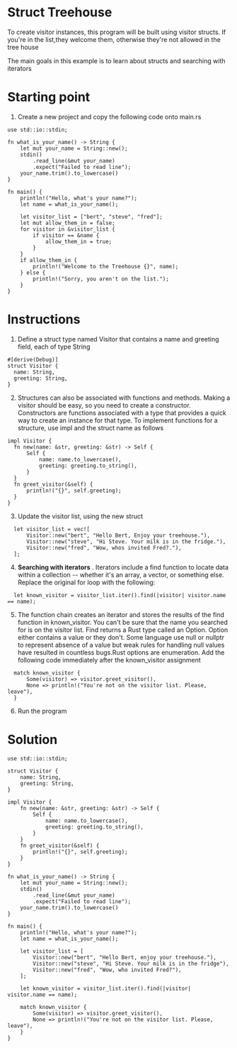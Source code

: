 # Struct Treehouse

To create visitor instances, this program will be built using visitor structs. If you're in the list,they welcome them, otherwise they're not allowed in the tree house

The main goals in this example is to learn about structs and searching with iterators

# Starting point

1. Create a new project and copy the following code onto main.rs

```
use std::io::stdin;

fn what_is_your_name() -> String {
    let mut your_name = String::new();
    stdin()
        .read_line(&mut your_name)
        .expect("Failed to read line");
    your_name.trim().to_lowercase()
}

fn main() {
    println!("Hello, what's your name?");
    let name = what_is_your_name();

    let visitor_list = ["bert", "steve", "fred"];
    let mut allow_them_in = false;
    for visitor in &visitor_list {
        if visitor == &name {
            allow_them_in = true;
        }
    }
    if allow_them_in {
        println!("Welcome to the Treehouse {}", name);
    } else {
        println!("Sorry, you aren't on the list.");
    }
}
```

# Instructions

1. Define a struct type named Visitor that contains a name and greeting field, each of type String

  ```
  #[derive(Debug)]
  struct Visitor {
    name: String,
    greeting: String,
  }
  ```

2. Structures can also be associated with functions and methods. Making a visitor should be easy, so you need to create a constructor. Constructors are functions associated with a type that provides a quick way to create an instance for that type. To implement functions for a structure, use impl and the struct name as follows

  ```
  impl Visitor {
    fn new(name: &str, greeting: &str) -> Self {
        Self {
            name: name.to_lowercase(),
            greeting: greeting.to_string(),
        }
    }
    fn greet_visitor(&self) {
        println!("{}", self.greeting);
    }
  }
  ```

3. Update the visitor list, using the new struct

  ```
    let visitor_list = vec![
        Visitor::new("bert", "Hello Bert, Enjoy your treehouse."),
        Visitor::new("steve", "Hi Steve. Your milk is in the fridge."),
        Visitor::new("fred", "Wow, whos invited Fred?."),
    ];
  ```

4. __Searching with iterators__ . Iterators include a find function to locate data within a collection -- whether it's an array, a vector, or something else. Replace the original for loop with the following:

  ```
    let known_visitor = visitor_list.iter().find(|visitor| visitor.name == name);

  ```

5. The function chain creates an iterator and stores the results of the find function in known_visitor. You can't be sure that the name you searched for is on the visitor list. Find returns a Rust type called an Option. Option either contains a value or they don't. Some language use null or nullptr to represent absence of a value but weak rules for handling null values have resulted in countless bugs.Rust options are enumeration. Add the following code immediately after the known_visitor assignment

  ```
    match known_visitor {
        Some(visitor) => visitor.greet_visitor(),
        None => println!("You're not on the visitor list. Please, leave"),
    }
  ```

6. Run the program


# Solution

```
use std::io::stdin;

struct Visitor {
    name: String,
    greeting: String,
}

impl Visitor {
    fn new(name: &str, greeting: &str) -> Self {
        Self {
            name: name.to_lowercase(),
            greeting: greeting.to_string(),
        }
    }
    fn greet_visitor(&self) {
        println!("{}", self.greeting);
    }
}

fn what_is_your_name() -> String {
    let mut your_name = String::new();
    stdin()
        .read_line(&mut your_name)
        .expect("Failed to read line");
    your_name.trim().to_lowercase()
}

fn main() {
    println!("Hello, what's your name?");
    let name = what_is_your_name();

    let visitor_list = [
        Visitor::new("bert", "Hello Bert, enjoy your treehouse."),
        Visitor::new("steve", "Hi Steve. Your milk is in the fridge"),
        Visitor::new("fred", "Wow, who invited Fred?"),
    ];

    let known_visitor = visitor_list.iter().find(|visitor| visitor.name == name);

    match known_visitor {
        Some(visitor) => visitor.greet_visitor(),
        None => println!("You're not on the visitor list. Please, leave"),
    }
}

```
